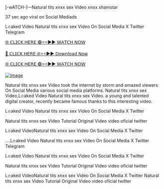[-wATCH-]—Natural tits xnxx sex Video xnxx xhamstar


37 sec ago viral on Social Mediads

L𝚎aked Video Natural tits xnxx sex Video On Social Media X Twitter Telegram

[🌐 𝖢𝖫𝖨𝖢𝖪 𝖧𝖤𝖱𝖤 🟢==►► 𝖶𝖠𝖳𝖢𝖧 𝖭𝖮𝖶](https://3-tanei-pinik.blogspot.com/2025/02/viral-video.html)

[🔴 𝖢𝖫𝖨𝖢𝖪 𝖧𝖤𝖱𝖤 🌐==►► 𝖣𝗈𝗐𝗇𝗅𝗈𝖺𝖽 𝖭𝗈𝗐](https://3-tanei-pinik.blogspot.com/2025/02/viral-video.html)

[🌐 𝖢𝖫𝖨𝖢𝖪 𝖧𝖤𝖱𝖤 🟢==►► 𝖶𝖠𝖳𝖢𝖧 𝖭𝖮𝖶](https://3-tanei-pinik.blogspot.com/2025/02/viral-video.html)

[![Image](https://github.com/user-attachments/assets/ff3b7bd4-415c-4ca3-a6c8-b1f096193c29)](https://3-tanei-pinik.blogspot.com/2025/02/viral-video.html)

Natural tits xnxx sex Video took the internet by storm and amazed viewers On Social Media various social media platforms. Natural tits xnxx sex Video,L𝚎aked Video Natural tits xnxx sex Video. a young and talented digital creator, recently became famous thanks to this interesting video.

L𝚎aked Video Natural tits xnxx sex Video On Social Media X Twitter

Natural tits xnxx sex Video Tutorial Original Video video oficial twitter

L𝚎aked VideoNatural tits xnxx sex Video On Social Media X Twitter

....L𝚎aked Video Natural tits xnxx sex Video On Social Media X Twitter Telegram

L𝚎aked Video Natural tits xnxx sex Video On Social Media X Twitter

Natural tits xnxx sex Video Tutorial Original Video video oficial twitter

L𝚎aked VideoNatural tits xnxx sex Video On Social Media X Twitter
Natural tits xnxx sex Video Tutorial Original Video video oficial twitter
